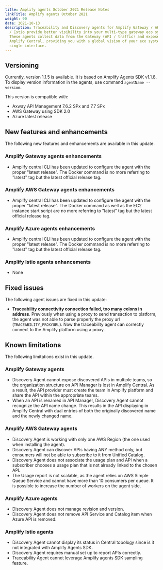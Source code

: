 ```yaml
---
title: Amplify agents October 2021 Release Notes
linkTitle: Amplify agents October 2021
weight: 90
date: 2021-10-13
description: Traceability and Discovery agents for Amplify Gateway / AWS / Azure
  / Istio provide better visibility into your multi-type gateway eco system.
  These agents collect data from the Gateway (API / traffic) and expose it in
  Amplify Central, providing you with a global vision of your eco system from a
  single interface.
---
```


## Versioning

Currently, version 1.1.5 is available. It is based on Amplify Agents SDK v1.1.8.
To display version information in the agents, use command `agentName --version`.

This version is compatible with:

* Axway API Management 7.6.2 SPx and 7.7 SPx
* AWS Gateway using SDK 2.0
* Azure latest release

## New features and enhancements

The following new features and enhancements are available in this update.

### Amplify Gateway agents enhancements

* Amplify central CLI has been updated to configure the agent with the proper "latest release". The Docker command is no more referring to "latest" tag but the latest official release tag.

### Amplify AWS Gateway agents enhancements

* Amplify central CLI has been updated to configure the agent with the proper "latest release". The Docker command as well as the EC2 instance start script are no more referring to "latest" tag but the latest official release tag.

### Amplify Azure agents enhancements

* Amplify central CLI has been updated to configure the agent with the proper "latest release". The Docker command is no more referring to "latest" tag but the latest official release tag.

### Amplify Istio agents enhancements

* None

## Fixed issues

The following agent issues are fixed in this update:

* **Traceability connectivity connection failed, too many colons in address**. Previously when using a proxy to send transaction to platform, the agent was not able to parse properly the proxy url (`TRACEABILITY_PROXYURL`). Now the traceability agent can correctly connect to the Amplify platform using a proxy.

## Known limitations

The following limitations exist in this update.

### Amplify Gateway agents

* Discovery Agent cannot expose discovered APIs in multiple teams, so the organization structure on API Manager is lost in Amplify Central. As a result, the API provider must create the team in Amplify platform and share the API within the appropriate teams.
* When an API is renamed in API Manager, Discovery Agent cannot recognize the API name change. This results in the API displaying in Amplify Central with dual entries of both the originally discovered name and the newly changed name.

### Amplify AWS Gateway agents

* Discovery Agent is working with only one AWS Region (the one used when installing the agent).
* Discovery Agent can discover APIs having ANY method only, but consumers will not be able to subscribe to it from Unified Catalog.
* Discovery Agent does not associate the usage plan and API when a subscriber chooses a usage plan that is not already linked to the chosen API.
* The Usage report is not scalable, as the agent relies on AWS Simple Queue Service and cannot have more than 10 consumers per queue. It is possible to increase the number of workers on the agent side.

### Amplify Azure agents

* Discovery Agent does not manage revision and version.
* Discovery Agent does not remove API Service and Catalog item when Azure API is removed.

### Amplify Istio agents

* Discovery Agent cannot display its status in Central topology since is it not integrated with Amplify Agents SDK.
* Discovery Agent requires manual set up to report APIs correctly.
* Traceability Agent cannot leverage Amplify agents SDK sampling feature.
